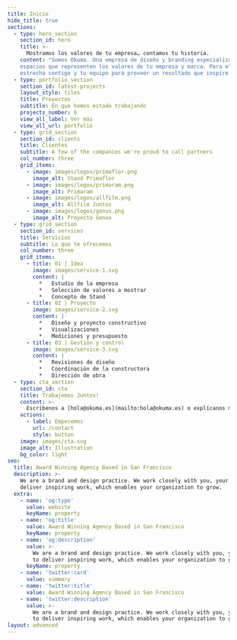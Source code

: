 ```yaml
---
title: Inicio
hide_title: true
sections:
  - type: hero_section
    section_id: hero
    title: >-
      Mostramos los valores de tu empresa… contamos tu historia.
    content: "Somos Okuma. Una empresa de diseño y branding especializada en Stands. Nuestro objetivo es generar
    espacios que representen los valores de tu empresa y marca. Para ello trabajamos de manera
    estrecha contigo y tu equipo para proveer un resultado que inspire. \_[Hablemos](https://preview--okuma-landing-02-d5e3a.stackbit.dev/contact/).\n"
  - type: portfolio_section
    section_id: latest-projects
    layout_style: tiles
    title: Proyectos
    subtitle: En que hemos estado trabajando
    projects_number: 6
    view_all_label: Ver más
    view_all_url: portfolio
  - type: grid_section
    section_id: clients
    title: Clientes
    subtitle: A few of the companies we're proud to call partners
    col_number: three
    grid_items:
      - image: images/logos/primaflor.png
        image_alt: Stand Primaflor
      - image: images/logos/primaram.png
        image_alt: Primaram 
      - image: images/logos/allfilm.png
        image_alt: Allfilm Juntos
      - image: images/logos/genus.png
        image_alt: Proyecto Genus
  - type: grid_section
    section_id: services
    title: Servicios
    subtitle: Lo que te ofrecemos
    col_number: three
    grid_items:
      - title: 01 | Idea
        image: images/service-1.svg
        content: |
          *   Estudio de la empresa
          *   Selección de valores a mostrar
          *   Concepto de Stand
      - title: 02 | Proyecto
        image: images/service-2.svg
        content: |
          *   Diseño y proyecto constructivo
          *   Visualizaciones
          *   Mediciones y presupuesto
      - title: 03 | Gestión y control
        image: images/service-3.svg
        content: |
          *   Revisiones de diseño
          *   Coordinación de la constructora
          *   Dirección de obra
  - type: cta_section
    section_id: cta
    title: Trabajemos Juntos!
    content: >-
      Escríbenos a [hola@okuma.es](mailto:hola@okuma.es) o explícanos más sobre tu proyecto pulsando a continuación.
    actions:
      - label: Empecemos
        url: /contact
        style: button
    image: images/cta.svg
    image_alt: Illustration
    bg_color: light
seo:
  title: Award Winning Agency Based in San Francisco
  description: >-
    We are a brand and design practice. We work closely with you, your team to
    deliver inspiring work, which enables your organization to grow.
  extra:
    - name: 'og:type'
      value: website
      keyName: property
    - name: 'og:title'
      value: Award Winning Agency Based in San Francisco
      keyName: property
    - name: 'og:description'
      value: >-
        We are a brand and design practice. We work closely with you, your team
        to deliver inspiring work, which enables your organization to grow.
      keyName: property
    - name: 'twitter:card'
      value: summary
    - name: 'twitter:title'
      value: Award Winning Agency Based in San Francisco
    - name: 'twitter:description'
      value: >-
        We are a brand and design practice. We work closely with you, your team
        to deliver inspiring work, which enables your organization to grow.
layout: advanced
---
```

